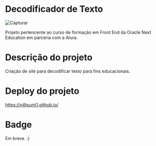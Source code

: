 # Decodificador de Texto
![Capturar](https://github.com/n4tsumi1/n4tsumi1.github.io/assets/72478111/59d6d90b-382a-4a97-a8c1-85226e00ffbf)

Projeto pertencente ao curso de formação em Front End da Oracle Next Education em parceria com a Alura.

# Descrição do projeto
Criação de site para decodificar texto para fins educacionais.

# Deploy do projeto
https://n4tsumi1.github.io/

# Badge 
Em breve. :)
